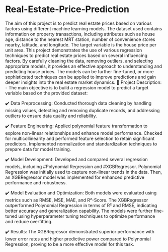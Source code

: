 # Real-Estate-Price-Prediction

The aim of this project is to predict real estate prices based on various factors using different machine learning models. The dataset used contains information on property transactions, including attributes such as house age, distance to the nearest MRT station, number of convenience stores nearby, latitude, and longitude. The target variable is the house price per unit area.
This project demonstrates the use of various regression techniques to predict real estate prices based on several influencing factors. By carefully cleaning the data, removing outliers, and selecting appropriate models, it provides an effective approach to understanding and predicting house prices. The models can be further fine-tuned, or more sophisticated techniques can be applied to improve predictions and gain deeper insights into the real estate market dynamics.
📌 Project Description: - The main objective is to build a regression model to predict a target variable based on the provided dataset:

✔️ Data Preprocessing: Conducted thorough data cleaning by handling missing values, detecting and removing duplicate records, and addressing outliers to ensure data quality and reliability.

✔️ Feature Engineering: Applied polynomial feature transformation to explore non-linear relationships and enhance model performance. Checked for multicollinearity and performed feature selection to retain significant predictors. Implemented normalization and standardization techniques to prepare data for model training.

✔️ Model Development: Developed and compared several regression models, including #Polynomial Regression and #XGBRegressor. Polynomial Regression was initially used to capture non-linear trends in the data. Then, an XGBRegressor model was implemented for enhanced predictive performance and robustness.

✔️ Model Evaluation and Optimization: Both models were evaluated using metrics such as RMSE, MSE, MAE, and R²-Score. The XGBRegressor outperformed Polynomial Regression in terms of R² and RMSE, indicating better accuracy and generalization capability. The models were further fine-tuned using hyperparameter tuning techniques to optimize performance and reduce overfitting.

✔️ Results: The XGBRegressor demonstrated superior performance with lower error rates and higher predictive power compared to Polynomial Regression, proving to be a more effective model for this task.

